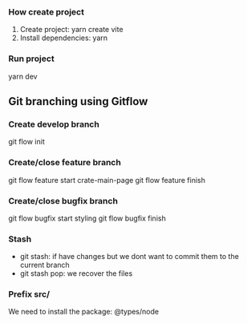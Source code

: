 ### How create project

1. Create project: yarn create vite
2. Install dependencies: yarn

### Run project

yarn dev

## Git branching using Gitflow

### Create develop branch

git flow init

### Create/close feature branch

git flow feature start crate-main-page
git flow feature finish

### Create/close bugfix branch

git flow bugfix start styling
git flow bugfix finish

### Stash

- git stash: if have changes but we dont want to commit them to the current branch
- git stash pop: we recover the files

### Prefix src/

We need to install the package:
@types/node
